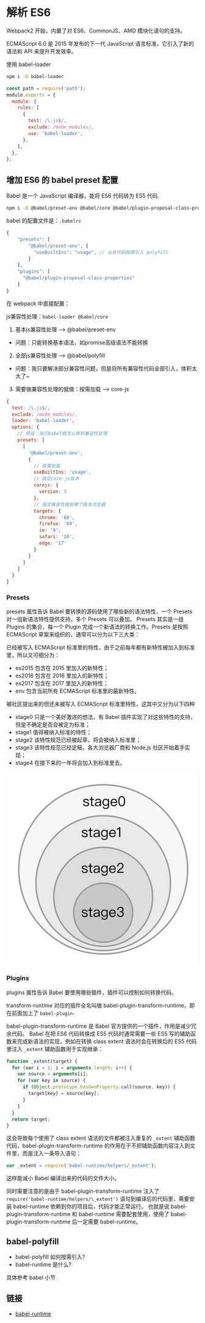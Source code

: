 # 解析 ES6

Webpack2 开始，内置了对 ES6、CommonJS、AMD 模块化语句的支持。

ECMAScript 6.0 是 2015 年发布的下一代 JavaScript 语言标准，它引入了新的语法和 API 来提升开发效率。

使用 babel-loader

```bash
npm i -D babel-loader
```

```js
const path = require('path');
module.exports = {
  module: {
    rules: [
      {
        test: /\.js$/,
        exclude: /node_modules/,
        use: 'babel-loader',
      },
    ],
  },
};
```

## 增加 ES6 的 babel preset 配置

Babel 是一个 JavaScript 编译器，能将 ES6 代码转为 ES5 代码.

```bash
npm i -D @babel/preset-env @babel/core @babel/plugin-proposal-class-properties
```

babel 的配置文件是：`.babelrc`

```js
{
    "presets": [
        "@babel/preset-env", {
          "useBuiltIns": "usage", // 业务代码按需引入 polyfill
        }
    ],
    "plugins": [
      "@babel/plugin-proposal-class-properties"
    ]
}
```

在 webpack 中直接配置：

js兼容性处理：`babel-loader @babel/core`
1. 基本js兼容性处理 --> @babel/preset-env
  - 问题：只能转换基本语法，如promise高级语法不能转换
2. 全部js兼容性处理 --> @babel/polyfill
  - 问题：我只要解决部分兼容性问题，但是将所有兼容性代码全部引入，体积太大了~
3. 需要做兼容性处理的就做：按需加载  --> core-js

```js
{
  test: /\.js$/,
  exclude: /node_modules/,
  loader: 'babel-loader',
  options: {
    // 预设：指示babel做怎么样的兼容性处理
    presets: [
      [
        '@babel/preset-env',
        {
          // 按需加载
          useBuiltIns: 'usage',
          // 指定core-js版本
          corejs: {
            version: 3
          },
          // 指定兼容性做到哪个版本浏览器
          targets: {
            chrome: '60',
            firefox: '60',
            ie: '9',
            safari: '10',
            edge: '17'
          }
        }
      ]
    ]
  }
}
```

### Presets

presets 属性告诉 Babel 要转换的源码使用了哪些新的语法特性，一个 Presets 对一组新语法特性提供支持，多个 Presets 可以叠加。 Presets 其实是一组 Plugins 的集合，每一个 Plugin 完成一个新语法的转换工作。Presets 是按照 ECMAScript 草案来组织的，通常可以分为以下三大类：

已经被写入 ECMAScript 标准里的特性，由于之前每年都有新特性被加入到标准里，所以又可细分为：

- es2015 包含在 2015 里加入的新特性；
- es2016 包含在 2016 里加入的新特性；
- es2017 包含在 2017 里加入的新特性；
- env 包含当前所有 ECMAScript 标准里的最新特性。

被社区提出来的但还未被写入 ECMAScript 标准里特性，这其中又分为以下四种

- stage0 只是一个美好激进的想法，有 Babel 插件实现了对这些特性的支持，但是不确定是否会被定为标准；
- stage1 值得被纳入标准的特性；
- stage2 该特性规范已经被起草，将会被纳入标准里；
- stage3 该特性规范已经定稿，各大浏览器厂商和 Node.js 社区开始着手实现；
- stage4 在接下来的一年将会加入到标准里去。

![presets-stage.png](../img/presets-stage.png)

### Plugins

plugins 属性告诉 Babel 要使用哪些插件，插件可以控制如何转换代码。

transform-runtime 对应的插件全名叫做 babel-plugin-transform-runtime，即在前面加上了 `babel-plugin-`

babel-plugin-transform-runtime 是 Babel 官方提供的一个插件，作用是减少冗余代码。 Babel 在把 ES6 代码转换成 ES5 代码时通常需要一些 ES5 写的辅助函数来完成新语法的实现，例如在转换 class extent 语法时会在转换后的 ES5 代码里注入 `_extent` 辅助函数用于实现继承：

```js
function _extent(target) {
  for (var i = 1; i < arguments.length; i++) {
    var source = arguments[i];
    for (var key in source) {
      if (Object.prototype.hasOwnProperty.call(source, key)) {
        target[key] = source[key];
      }
    }
  }
  return target;
}
```

这会导致每个使用了 class extent 语法的文件都被注入重复的 `_extent` 辅助函数代码，babel-plugin-transform-runtime 的作用在于不把辅助函数内容注入到文件里，而是注入一条导入语句：

```js
var _extent = require('babel-runtime/helpers/_extent');
```

这样能减小 Babel 编译出来的代码的文件大小。

同时需要注意的是由于 babel-plugin-transform-runtime 注入了 `require('babel-runtime/helpers/\_extent')` 语句到编译后的代码里，需要安装 babel-runtime 依赖到你的项目后，代码才能正常运行。 也就是说 babel-plugin-transform-runtime 和 babel-runtime 需要配套使用，使用了 babel-plugin-transform-runtime 后一定需要 babel-runtime。

## babel-polyfill

- babel-polyfill 如何按需引入?
- babel-runtime 是什么?

具体参考 babel 小节

## 链接

- [babel-runtime](https://www.babeljs.cn/docs/babel-plugin-transform-runtime)
